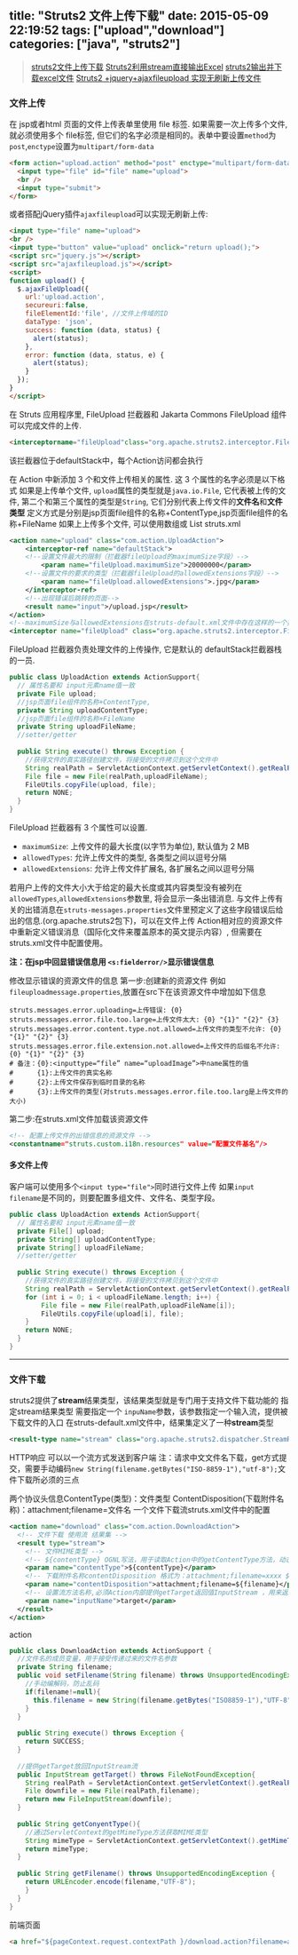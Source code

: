 title: "Struts2 文件上传下载"
date: 2015-05-09 22:19:52
tags: ["upload","download"]
categories: ["java", "struts2"]
---

> [struts2文件上传下载](http://blog.csdn.net/javaliuzhiyue/article/details/9357681)
> [Struts2利用stream直接输出Excel](http://chunpeng.iteye.com/blog/265222)
> [struts2输出并下载excel文件](http://blog.csdn.net/weinianjie1/article/details/5941042)
> [Struts2 +jquery+ajaxfileupload 实现无刷新上传文件](http://blog.csdn.net/make19830723/article/details/7055956)

### 文件上传
在 jsp或者html 页面的文件上传表单里使用 file 标签. 如果需要一次上传多个文件, 就必须使用多个 file标签, 但它们的名字必须是相同的。表单中要设置`method`为`post`,`enctype`设置为`multipart/form-data`
```html
<form action="upload.action" method="post" enctype="multipart/form-data">
  <input type="file" id="file" name="upload">
  <br />
  <input type="submit">
</form>
```
或者搭配jQuery插件`ajaxfileupload`可以实现无刷新上传:
```html
<input type="file" name="upload">
<br />
<input type="button" value="upload" onclick="return upload();">
<script src="jquery.js"></script>  
<script src="ajaxfileupload.js"></script>  
<script>
function upload() {
  $.ajaxFileUpload({
    url:'upload.action',
    secureuri:false,
    fileElementId:'file', //文件上传域的ID
    dataType: 'json',
    success: function (data, status) {
      alert(status);
    },
    error: function (data, status, e) {
      alert(status);
    }
  });
}
</script>
```

在 Struts 应用程序里, FileUpload 拦截器和 Jakarta Commons FileUpload 组件可以完成文件的上传. 
```html
<interceptorname="fileUpload"class="org.apache.struts2.interceptor.FileUploadInterceptor"/>
```
该拦截器位于defaultStack中，每个Action访问都会执行

在 Action 中新添加 3 个和文件上传相关的属性. 这 3 个属性的名字必须是以下格式
如果是上传单个文件, `upload`属性的类型就是`java.io.File`, 它代表被上传的文件, 第二个和第三个属性的类型是`String`, 它们分别代表上传文件的**文件名**和**文件类型**
定义方式是分别是jsp页面file组件的名称+ContentType,jsp页面file组件的名称+FileName
如果上上传多个文件, 可以使用数组或 List
struts.xml
```xml
<action name="upload" class="com.action.UploadAction">  
    <interceptor-ref name="defaultStack">  
    <!--设置文件最大的限制（拦截器fileUpload的maximumSize字段）-->
        <param name="fileUpload.maximumSize">20000000</param>  
    <!--设置文件的要求的类型（拦截器fileUpload的allowedExtensions字段）-->  
        <param name="fileUpload.allowedExtensions">.jpg</param>  
    </interceptor-ref>  
    <!--出现错误后跳转的页面-->
    <result name="input">/upload.jsp</result>  
</action>  
<!--maximumSize与allowedExtensions在struts-default.xml文件中存在这样的一个拦截器，通过类名class可以找到类的源码，源码中就有这两个字段（不止两个，设置哪个用哪个）-->
<interceptor name="fileUpload" class="org.apache.struts2.interceptor.FileUploadInterceptor"/>
```
FileUpload 拦截器负责处理文件的上传操作, 它是默认的 defaultStack拦截器栈的一员. 
```java
public class UploadAction extends ActionSupport{
  // 属性名要和 input元素name值一致  
  private File upload;  
  //jsp页面file组件的名称+ContentType,  
  private String uploadContentType;  
  //jsp页面file组件的名称+FileName  
  private String uploadFileName;  
  //setter/getter
  
  public String execute() throws Exception {  
    //获得文件的真实路径创建文件，将接受的文件拷贝到这个文件中  
    String realPath = ServletActionContext.getServletContext().getRealPath("/upload");  
    File file = new File(realPath,uploadFileName);  
    FileUtils.copyFile(upload, file);  
    return NONE;  
  }
}
```
FileUpload 拦截器有 3 个属性可以设置.

* `maximumSize`: 上传文件的最大长度(以字节为单位), 默认值为 2 MB
* `allowedTypes`: 允许上传文件的类型, 各类型之间以逗号分隔
* `allowedExtensions`: 允许上传文件扩展名, 各扩展名之间以逗号分隔

若用户上传的文件大小大于给定的最大长度或其内容类型没有被列在 `allowedTypes`,`allowedExtensions`参数里, 将会显示一条出错消息. 与文件上传有关的出错消息在`struts-messages.properties`文件里预定义了这些字段错误后给出的信息.(org.apache.struts2包下)，可以在文件上传 Action相对应的资源文件中重新定义错误消息（国际化文件来覆盖原本的英文提示内容）, 但需要在 struts.xml文件中配置使用。

**注：在jsp中回显错误信息用 `<s:fielderror/>`显示错误信息**

修改显示错误的资源文件的信息
第一步:创建新的资源文件 例如`fileuploadmessage.properties`,放置在src下在该资源文件中增加如下信息
```
struts.messages.error.uploading=上传错误: {0}
struts.messages.error.file.too.large=上传文件太大: {0} "{1}" "{2}" {3}
struts.messages.error.content.type.not.allowed=上传文件的类型不允许: {0} "{1}" "{2}" {3}
struts.messages.error.file.extension.not.allowed=上传文件的后缀名不允许: {0} "{1}" "{2}" {3}
# 备注：{0}:<inputtype=“file” name=“uploadImage”>中name属性的值
#      {1}:上传文件的真实名称
#      {2}:上传文件保存到临时目录的名称
#      {3}:上传文件的类型(对struts.messages.error.file.too.larg是上传文件的大小)
```
第二步:在struts.xml文件加载该资源文件
```xml
<!-- 配置上传文件的出错信息的资源文件 -->
<constantname="struts.custom.i18n.resources" value=“配置文件基名“/> 
```

#### 多文件上传
客户端可以使用多个`<input type="file">`同时进行文件上传
如果`input filename`是不同的，则要配置多组文件、文件名、类型字段。 

```java
public class UploadAction extends ActionSupport{
  // 属性名要和 input元素name值一致  
  private File[] upload;  
  private String[] uploadContentType;  
  private String[] uploadFileName;  
  //setter/getter
  
  public String execute() throws Exception {  
    //获得文件的真实路径创建文件，将接受的文件拷贝到这个文件中  
    String realPath = ServletActionContext.getServletContext().getRealPath("/upload");  
    for (int i = 0; i < uploadFileName.length; i++) {  
        File file = new File(realPath,uploadFileName[i]);  
        FileUtils.copyFile(upload[i], file);              
    }
    return NONE;  
  }
}
```

----

### 文件下载
struts2提供了**stream**结果类型，该结果类型就是专门用于支持文件下载功能的
指定stream结果类型 需要指定一个 `inpuName`参数，该参数指定一个输入流，提供被下载文件的入口
在struts-default.xml文件中，结果集定义了一种**stream**类型
```xml
<result-type name="stream" class="org.apache.struts2.dispatcher.StreamResult"/>
```
HTTP响应 可以以一个流方式发送到客户端
注：请求中文文件名下载，get方式提交，需要手动编码`new String(filename.getBytes("ISO-8859-1"),"utf-8");`文件下载所必须的三点

两个协议头信息ContentType(类型)：文件类型
ContentDisposition(下载附件名称)：attachment;filename=文件名
一个文件下载流struts.xml文件中的配置
```xml
<action name="download" class="com.action.DownloadAction">  
  <!-- 文件下载 使用流 结果集 -->  
  <result type="stream">  
    <!-- 文件MIME类型 -->  
    <!-- ${contentType} OGNL写法，用于读取Action中的getContentType方法，动态获取文件类型，下载什么类型就是什么类型  -->  
    <param name="contentType">${contentType}</param>  
    <!-- 下载附件名称contentDisposition 格式为：attachment;filename=xxxx ${filename}用于读取Action中的getFilename方法，动态获取文件名-->  
    <param name="contentDisposition">attachment;filename=${filename}</param>  
    <!-- 设置流方法名称,必须Action内部提供getTarget返回值InputStream ，用来返回文件内容  -->  
    <param name="inputName">target</param>  
  </result>  
</action>
```
action
```java
public class DownloadAction extends ActionSupport {
  //文件名的成员变量，用于接受传递过来的文件名参数
  private String filename;
  public void setFilename(String filename) throws UnsupportedEncodingException {
    //手动编解码，防止乱码
    if(filename!=null){
      this.filename = new String(filename.getBytes("ISO8859-1"),"UTF-8");
    }
  }
  
  public String execute() throws Exception {
    return SUCCESS;
  }
  
  //提供getTarget放回InputStream流
  public InputStream getTarget() throws FileNotFoundException{
    String realPath = ServletActionContext.getServletContext().getRealPath("/upload");
    File downfile = new File(realPath,filename);
    return new FileInputStream(downfile);
  }
  
  public String getConyentType(){
    //通过ServletContext的getMimeType方法获取MIME类型
    String mimeType = ServletActionContext.getServletContext().getMimeType(filename);
    return mimeType;
  }
  
  public String getFilename() throws UnsupportedEncodingException {
    return URLEncoder.encode(filename,"UTF-8"); 
    }
  }
}
```
前端页面
```html
<a href="${pageContext.request.contextPath }/download.action?filename=abc.jpg">abc</a>
```